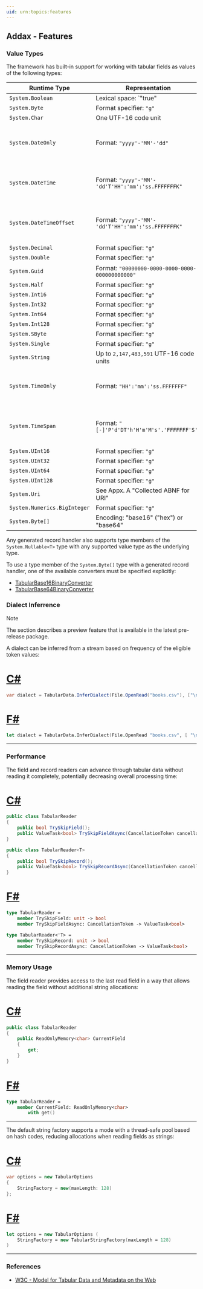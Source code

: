 ```yaml
---
uid: urn:topics:features
---
```


## Addax - Features

<p />

### Value Types

<p />

The framework has built-in support for working with tabular fields as values of the following types: 

<p />

|Runtime Type|Representation|Standard|
|-|-|-|
|`System.Boolean`|Lexical space: `"true" | "false" | "1" | "0"`|W3C XSD 1.1 P2|
|`System.Byte`|Format specifier: `"g"`||
|`System.Char`|One UTF-16 code unit||
|`System.DateOnly`|Format: `"yyyy'-'MM'-'dd"`|RFC 3339 / ISO 8601-1:2019|
|`System.DateTime`|Format: `"yyyy'-'MM'-'dd'T'HH':'mm':'ss.FFFFFFFK"`|RFC 3339 / ISO 8601-1:2019|
|`System.DateTimeOffset`|Format: `"yyyy'-'MM'-'dd'T'HH':'mm':'ss.FFFFFFFK"`|RFC 3339 / ISO 8601-1:2019|
|`System.Decimal`|Format specifier: `"g"`||
|`System.Double`|Format specifier: `"g"`||
|`System.Guid`|Format: `"00000000-0000-0000-0000-000000000000"`|RFC 4122|
|`System.Half`|Format specifier: `"g"`||
|`System.Int16`|Format specifier: `"g"`||
|`System.Int32`|Format specifier: `"g"`||
|`System.Int64`|Format specifier: `"g"`||
|`System.Int128`|Format specifier: `"g"`||
|`System.SByte`|Format specifier: `"g"`||
|`System.Single`|Format specifier: `"g"`||
|`System.String`|Up to `2,147,483,591` UTF-16 code units||
|`System.TimeOnly`|Format: `"HH':'mm':'ss.FFFFFFF"`|RFC 3339 / ISO 8601-1:2019|
|`System.TimeSpan`|Format: `"[-]'P'd'DT'h'H'm'M's'.'FFFFFFF'S'"`|RFC 3339 / ISO 8601-1:2019|
|`System.UInt16`|Format specifier: `"g"`||
|`System.UInt32`|Format specifier: `"g"`||
|`System.UInt64`|Format specifier: `"g"`||
|`System.UInt128`|Format specifier: `"g"`||
|`System.Uri`|See Appx. A "Collected ABNF for URI"|RFC 3986|
|`System.Numerics.BigInteger`|Format specifier: `"g"`||
|`System.Byte[]`|Encoding: "base16" ("hex") or "base64"|RFC 4648|

<p />

Any generated record handler also supports type members of the `System.Nullable<T>` type with any supported value type as the underlying type.

<p />

To use a type member of the `System.Byte[]` type with a generated record handler, one of the available converters must be specified explicitly:

<p />

- [TabularBase16BinaryConverter](xref:Addax.Formats.Tabular.Converters.TabularBase16BinaryConverter)
- [TabularBase64BinaryConverter](xref:Addax.Formats.Tabular.Converters.TabularBase64BinaryConverter)

<p />

### Dialect Inferrence

<p />

> [!NOTE]
> The section describes a preview feature that is available in the latest pre-release package.

<p />

A dialect can be inferred from a stream based on frequency of the eligible token values:

<p />

# [C#](#tab/cs)

```cs
var dialect = TabularData.InferDialect(File.OpenRead("books.csv"), ["\n", "\r\n"], [','], ['"']);
```

# [F#](#tab/fs)

```fs
let dialect = TabularData.InferDialect(File.OpenRead "books.csv", [ "\n"; "\r\n" ], [ ',' ], [ '"' ])
```

---

<p />

### Performance

<p />

The field and record readers can advance through tabular data without reading it completely, potentially decreasing overall processing time:

<p />

# [C#](#tab/cs)

```cs
public class TabularReader
{
    public bool TrySkipField();
    public ValueTask<bool> TrySkipFieldAsync(CancellationToken cancellationToken);
}

public class TabularReader<T>
{
    public bool TrySkipRecord();
    public ValueTask<bool> TrySkipRecordAsync(CancellationToken cancellationToken);
}
```

# [F#](#tab/fs)

```fs
type TabularReader =
    member TrySkipField: unit -> bool
    member TrySkipFieldAsync: CancellationToken -> ValueTask<bool>

type TabularReader<'T> =
    member TrySkipRecord: unit -> bool
    member TrySkipRecordAsync: CancellationToken -> ValueTask<bool>
```

---

<p />

### Memory Usage

<p />

The field reader provides access to the last read field in a way that allows reading the field without additional string allocations:

<p />

# [C#](#tab/cs)

```cs
public class TabularReader
{
    public ReadOnlyMemory<char> CurrentField
    {
        get;
    }
}
```

# [F#](#tab/fs)

```fs
type TabularReader =
    member CurrentField: ReadOnlyMemory<char>
        with get()
```

---

<p />

The default string factory supports a mode with a thread-safe pool based on hash codes, reducing allocations when reading fields as strings:

<p />

# [C#](#tab/cs)

```cs
var options = new TabularOptions
{
    StringFactory = new(maxLength: 128)
};
```

# [F#](#tab/fs)

```fs
let options = new TabularOptions (
    StringFactory = new TabularStringFactory(maxLength = 128)
)
```

---

<p />

### References

<p />

- [W3C - Model for Tabular Data and Metadata on the Web](https://w3.org/TR/2015/REC-tabular-data-model-20151217)
